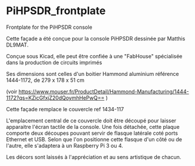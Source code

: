 # PiHPSDR_frontplate
Frontplate for the PiHPSDR console

Cette façade  a été conçue pour la console PiHPSDR dessinée par Matthis DL9MAT. 

Conçue sous Kicad, elle peut être confiée à une "FabHouse" spécialisée dans la production de circuits imprimés

Ses dimensions sont celles d'un boitier Hammond aluminium référence 1444-1172, de 279 x 178 x 51 cm

(voir https://www.mouser.fr/ProductDetail/Hammond-Manufacturing/1444-1172?qs=KZicGfxjZ20dQoymhHePwQ== )

Cette façade remplace le couvercle ref 1434-117

L'emplacement central de ce couvercle doit être découpé pour laisser apparaitre l'écran tactile de la console. Une fois détachée, cette plaque 
comporte deux découpes pouvant servir de flasque latérale coté ports Ethernet et USB. Selon que l'on positionne cette flasque d'un côté ou de l'autre, 
elle s'adaptera à un Raspberry Pi 3 ou 4.

Les décors sont laissés à l'appréciation et au sens artistique de chacun. 






